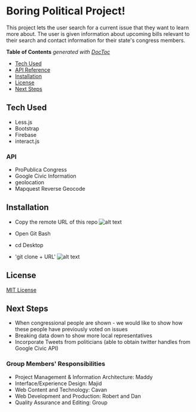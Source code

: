 # Boring Political Project!

This project lets the user search for a current issue that they want to learn more about. The user is given information about upcoming bills relevant to their search and contact information for their state's congress members. 

<!-- START doctoc generated TOC please keep comment here to allow auto update -->
<!-- DON'T EDIT THIS SECTION, INSTEAD RE-RUN doctoc TO UPDATE -->
**Table of Contents**  *generated with [DocToc](https://github.com/thlorenz/doctoc)*

- [Tech Used](#tech-used)
- [API Reference](#api-reference)
- [Installation](#installation)
- [License](#license)
- [Next Steps](#next-steps)

<!-- END doctoc generated TOC please keep comment here to allow auto update -->

## Tech Used

- Less.js
- Bootstrap
- Firebase
- interact.js

### API
- ProPublica Congress
- Google Civic Information
- geolocation
- Mapquest Reverse Geocode

## Installation

* Copy the remote URL of this repo
![alt text](https://lh3.googleusercontent.com/DIjmHnofZp2YCO6VsG5mdSe-uHXwAbO9m7XdVEMSZH8nwhNZFXYUiOZiloiO2uPlKEQQN2Cbc30CR_CXMXKOj_gDOnlydnZOJS_G4a4145iHxHPnZZqqEXR0ML2NnIK88i5LHJGFXQ=w2400)

* Open Git Bash
* cd Desktop
* 'git clone + URL'
![alt text](https://lh3.googleusercontent.com/7pbUSRtNFW88br-mFMZSH0uRVYR8ftJbhTvg8NqdggxJC6Rbvn-ep86q2EN1HXJhHJCOEtk25NapszE7hjPjs4Sbfpv001mGVsaYtjBOPld-_3wtY9Osb_bE_KZnfn2vZYndoM-IZQ=w2400)

## License

[MIT License](https://github.com/scoslo5512/Project1/blob/geolocation-work/LICENSE)

## Next Steps
* When congressional people are shown - we would like to show how these people have previously voted on issues
* Breaking data down to show more local representatives
* Incorporate Tweets from politicians (able to obtain twitter handles from Google Civic API)

### Group Members' Responsibilities
* Project Management & Information Architecture: Maddy
* Interface/Experience Design: Majid
* Web Content and Technology: Cavan
* Web Development and Production: Robert and Dan
* Quality Assurance and Editing: Group